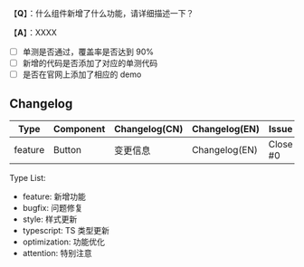 【**Q**】：什么组件新增了什么功能，请详细描述一下？

【**A**】：XXXX

- [ ] 单测是否通过，覆盖率是否达到 90%
- [ ] 新增的代码是否添加了对应的单测代码
- [ ] 是否在官网上添加了相应的 demo

## Changelog

| Type    | Component | Changelog(CN) | Changelog(EN) | Issue    |
| ------- | --------- | ------------- | ------------- | -------- |
| feature | Button    | 变更信息      | Changelog(EN) | Close #0 |

Type List:

- feature: 新增功能
- bugfix: 问题修复
- style: 样式更新
- typescript: TS 类型更新
- optimization: 功能优化
- attention: 特别注意
